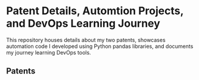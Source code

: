 # Patent Details, Automtion Projects, and DevOps Learning Journey

This repository houses details about my two patents, showcases automation code I developed using Python pandas libraries, and documents my journey learning DevOps tools.

## Patents

